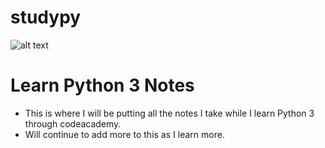 # studypy
![alt text](https://static1.thegamerimages.com/wordpress/wp-content/uploads/2020/06/Codecademy-logo.jpg)
# Learn Python 3 Notes
- This is where I will be putting all the notes I take while I learn Python 3 through codeacademy.
- Will continue to add more to this as I learn more.
